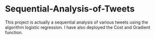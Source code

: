 # Sequential-Analysis-of-Tweets
This project is actually a sequential analysis of various tweets using the algorithm logistic regression. I have also deployed the Cost and Gradient function.
